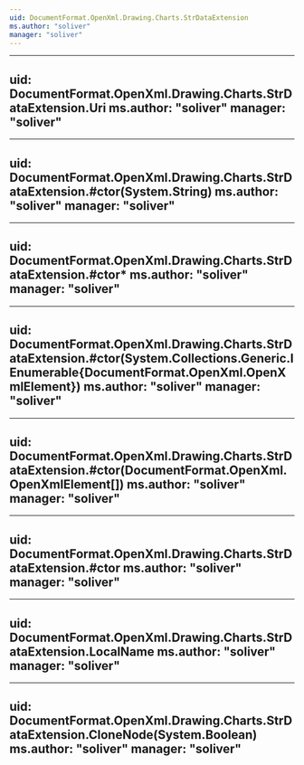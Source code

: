 ```yaml
---
uid: DocumentFormat.OpenXml.Drawing.Charts.StrDataExtension
ms.author: "soliver"
manager: "soliver"
---
```


---
uid: DocumentFormat.OpenXml.Drawing.Charts.StrDataExtension.Uri
ms.author: "soliver"
manager: "soliver"
---

---
uid: DocumentFormat.OpenXml.Drawing.Charts.StrDataExtension.#ctor(System.String)
ms.author: "soliver"
manager: "soliver"
---

---
uid: DocumentFormat.OpenXml.Drawing.Charts.StrDataExtension.#ctor*
ms.author: "soliver"
manager: "soliver"
---

---
uid: DocumentFormat.OpenXml.Drawing.Charts.StrDataExtension.#ctor(System.Collections.Generic.IEnumerable{DocumentFormat.OpenXml.OpenXmlElement})
ms.author: "soliver"
manager: "soliver"
---

---
uid: DocumentFormat.OpenXml.Drawing.Charts.StrDataExtension.#ctor(DocumentFormat.OpenXml.OpenXmlElement[])
ms.author: "soliver"
manager: "soliver"
---

---
uid: DocumentFormat.OpenXml.Drawing.Charts.StrDataExtension.#ctor
ms.author: "soliver"
manager: "soliver"
---

---
uid: DocumentFormat.OpenXml.Drawing.Charts.StrDataExtension.LocalName
ms.author: "soliver"
manager: "soliver"
---

---
uid: DocumentFormat.OpenXml.Drawing.Charts.StrDataExtension.CloneNode(System.Boolean)
ms.author: "soliver"
manager: "soliver"
---
